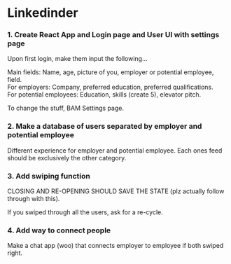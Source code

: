 # Linkedinder

### 1. Create React App and Login page and User UI with settings page
Upon first login, make them input the following...

Main fields: Name, age, picture of you, employer or potential employee, field.\
For employers: Company, preferred education, preferred qualifications.\
For potential employees: Education, skills (create 5), elevator pitch.

To change the stuff, BAM Settings page.

### 2. Make a database of users separated by employer and potential employee
Different experience for employer and potential employee. Each ones feed should be exclusively the other category.

### 3. Add swiping function
CLOSING AND RE-OPENING SHOULD SAVE THE STATE (plz actually follow through with this).

If you swiped through all the users, ask for a re-cycle.

### 4. Add way to connect people
Make a chat app (woo) that connects employer to employee if both swiped right.
